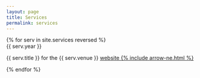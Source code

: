 ```yaml
---
layout: page
title: Services
permalink: services
---
```


<div class="custom-font">
    {% for serv in site.services reversed %}
    <div class="mt-4 md:mt-8" key="{{ serv.id }}">
        <div class="flex space-x-4 md:space-x-8">
            <div class="text-base md:text-lg font-bold text-stone-700 dark:text-stone-100">{{ serv.year }}</div>
            <div class="flex flex-col space-y-0">
                <p class="text-base md:text-lg font-bold !my-0 dark:text-stone-100">
                    {{ serv.title }}
                    <span class="text-base md:text-lg text-stone-500 font-normal dark:text-stone-300 "> for the {{ serv.venue }}</span>
                    <a href="{{ serv.link }}" target="_blank" class="inline-flex items-center text-base mr-2 pl-2 !no-underline hover:!underline">
                        website
                        {% include arrow-ne.html %}
                    </a>
                </p>
            </div>
        </div>
    </div>
    {% endfor %}
</div>
